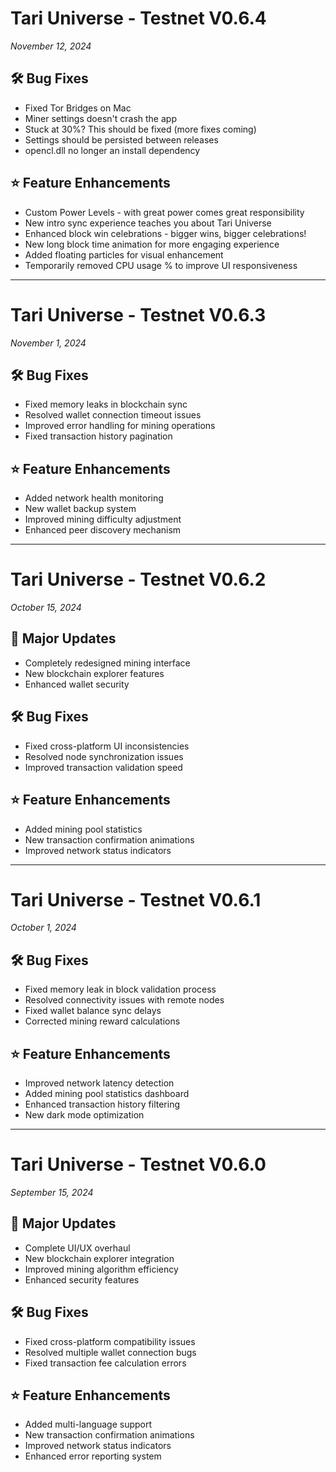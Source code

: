 # Tari Universe - Testnet V0.6.4

_November 12, 2024_

## 🛠 Bug Fixes

-   Fixed Tor Bridges on Mac
-   Miner settings doesn't crash the app
-   Stuck at 30%? This should be fixed (more fixes coming)
-   Settings should be persisted between releases
-   opencl.dll no longer an install dependency

## ⭐ Feature Enhancements

-   Custom Power Levels - with great power comes great responsibility
-   New intro sync experience teaches you about Tari Universe
-   Enhanced block win celebrations - bigger wins, bigger celebrations!
-   New long block time animation for more engaging experience
-   Added floating particles for visual enhancement
-   Temporarily removed CPU usage % to improve UI responsiveness

---

# Tari Universe - Testnet V0.6.3

_November 1, 2024_

## 🛠 Bug Fixes

-   Fixed memory leaks in blockchain sync
-   Resolved wallet connection timeout issues
-   Improved error handling for mining operations
-   Fixed transaction history pagination

## ⭐ Feature Enhancements

-   Added network health monitoring
-   New wallet backup system
-   Improved mining difficulty adjustment
-   Enhanced peer discovery mechanism

---

# Tari Universe - Testnet V0.6.2

_October 15, 2024_

## 🚀 Major Updates

-   Completely redesigned mining interface
-   New blockchain explorer features
-   Enhanced wallet security

## 🛠 Bug Fixes

-   Fixed cross-platform UI inconsistencies
-   Resolved node synchronization issues
-   Improved transaction validation speed

## ⭐ Feature Enhancements

-   Added mining pool statistics
-   New transaction confirmation animations
-   Improved network status indicators

---

# Tari Universe - Testnet V0.6.1

_October 1, 2024_

## 🛠 Bug Fixes

-   Fixed memory leak in block validation process
-   Resolved connectivity issues with remote nodes
-   Fixed wallet balance sync delays
-   Corrected mining reward calculations

## ⭐ Feature Enhancements

-   Improved network latency detection
-   Added mining pool statistics dashboard
-   Enhanced transaction history filtering
-   New dark mode optimization

---

# Tari Universe - Testnet V0.6.0

_September 15, 2024_

## 🚀 Major Updates

-   Complete UI/UX overhaul
-   New blockchain explorer integration
-   Improved mining algorithm efficiency
-   Enhanced security features

## 🛠 Bug Fixes

-   Fixed cross-platform compatibility issues
-   Resolved multiple wallet connection bugs
-   Fixed transaction fee calculation errors

## ⭐ Feature Enhancements

-   Added multi-language support
-   New transaction confirmation animations
-   Improved network status indicators
-   Enhanced error reporting system

